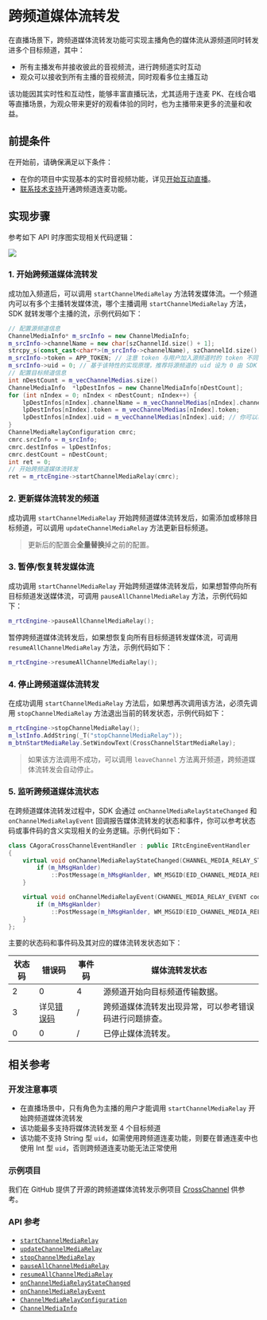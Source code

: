 # 跨频道媒体流转发

在直播场景下，跨频道媒体流转发功能可实现主播角色的媒体流从源频道同时转发进多个目标频道，其中：

- 所有主播发布并接收彼此的音视频流，进行跨频道实时互动
- 观众可以接收到所有主播的音视频流，同时观看多位主播互动

该功能因其实时性和互动性，能够丰富直播玩法，尤其适用于连麦 PK、在线合唱等直播场景，为观众带来更好的观看体验的同时，也为主播带来更多的流量和收益。


## 前提条件

在开始前，请确保满足以下条件：

- 在你的项目中实现基本的实时音视频功能，详见[开始互动直播](./start_live_windows_ng)。
- <a href="https://agora-ticket.agora.io/">联系技术支持</a>开通跨频道连麦功能。


## 实现步骤

参考如下 API 时序图实现相关代码逻辑：

![](https://web-cdn.agora.io/docs-files/1672913742726)


### 1. 开始跨频道媒体流转发

成功加入频道后，可以调用 `startChannelMediaRelay` 方法转发媒体流。一个频道内可以有多个主播转发媒体流，哪个主播调用 `startChannelMediaRelay` 方法，SDK 就转发哪个主播的流，示例代码如下：

```cpp
// 配置源频道信息
ChannelMediaInfo* m_srcInfo = new ChannelMediaInfo;
m_srcInfo->channelName = new char[szChannelId.size() + 1];
strcpy_s(const_cast<char*>(m_srcInfo->channelName), szChannelId.size() + 1, szChannelId.data());
m_srcInfo->token = APP_TOKEN; // 注意 token 与用户加入源频道时的 token 不同，需要用源频道名和 uid = 0 重新生成
m_srcInfo->uid = 0; // 基于该特性的实现原理，推荐将源频道的 uid 设为 0 由 SDK 随机分配
// 配置目标频道信息
int nDestCount = m_vecChannelMedias.size()
ChannelMediaInfo  *lpDestInfos = new ChannelMediaInfo[nDestCount];
for (int nIndex = 0; nIndex < nDestCount; nIndex++) {
    lpDestInfos[nIndex].channelName = m_vecChannelMedias[nIndex].channelName;
    lpDestInfos[nIndex].token = m_vecChannelMedias[nIndex].token;
    lpDestInfos[nIndex].uid = m_vecChannelMedias[nIndex].uid; // 你可以将 uid 设为 0 由 SDK 随机分配，或自行指定 uid 并确保其与目标频道中的所有 uid 不同
}
ChannelMediaRelayConfiguration cmrc;
cmrc.srcInfo = m_srcInfo;
cmrc.destInfos = lpDestInfos;
cmrc.destCount = nDestCount;
int ret = 0;
// 开始跨频道媒体流转发
ret = m_rtcEngine->startChannelMediaRelay(cmrc);
```


### 2. 更新媒体流转发的频道

成功调用 `startChannelMediaRelay` 开始跨频道媒体流转发后，如需添加或移除目标频道，可以调用 `updateChannelMediaRelay` 方法更新目标频道。

> 更新后的配置会**全量替换**掉之前的配置。


### 3. 暂停/恢复转发媒体流

成功调用 `startChannelMediaRelay` 开始跨频道媒体流转发后，如果想暂停向所有目标频道发送媒体流，可调用 `pauseAllChannelMediaRelay` 方法，示例代码如下：

```cpp
m_rtcEngine->pauseAllChannelMediaRelay();
```

暂停跨频道媒体流转发后，如果想恢复向所有目标频道转发媒体流，可调用 `resumeAllChannelMediaRelay` 方法，示例代码如下：

```cpp
m_rtcEngine->resumeAllChannelMediaRelay();
```


### 4. 停止跨频道媒体流转发

在成功调用 `startChannelMediaRelay` 方法后，如果想再次调用该方法，必须先调用 `stopChannelMediaRelay` 方法退出当前的转发状态，示例代码如下：

```cpp
m_rtcEngine->stopChannelMediaRelay();
m_lstInfo.AddString(_T("stopChannelMediaRelay"));
m_btnStartMediaRelay.SetWindowText(CrossChannelStartMediaRelay);
```

> 如果该方法调用不成功，可以调用 `leaveChannel` 方法离开频道，跨频道媒体流转发会自动停止。


### 5. 监听跨频道媒体流状态

在跨频道媒体流转发过程中，SDK 会通过 `onChannelMediaRelayStateChanged` 和 `onChannelMediaRelayEvent` 回调报告媒体流转发的状态和事件，你可以参考状态码或事件码的含义实现相关的业务逻辑。示例代码如下：

```cpp
class CAgoraCrossChannelEventHandler : public IRtcEngineEventHandler
{
	virtual void onChannelMediaRelayStateChanged(CHANNEL_MEDIA_RELAY_STATE state, CHANNEL_MEDIA_RELAY_ERROR code)override {
		if (m_hMsgHanlder)
			::PostMessage(m_hMsgHanlder, WM_MSGID(EID_CHANNEL_MEDIA_RELAY_STATE_CHNAGENED), state, code);
	}

	virtual void onChannelMediaRelayEvent(CHANNEL_MEDIA_RELAY_EVENT code) {
		if (m_hMsgHanlder)
			::PostMessage(m_hMsgHanlder, WM_MSGID(EID_CHANNEL_MEDIA_RELAY_EVENT), code, 0);
	}
};  
```

主要的状态码和事件码及其对应的媒体流转发状态如下：

| 状态码 | 错误码 | 事件码 | 媒体流转发状态 |
| ------- | ------ | ------ | ------------- |
| 2 | 0 | 4 | 源频道开始向目标频道传输数据。  |
| 3 | 详见[错误码](./API%20Reference/windows_ng/API/toc_stream_management.html#callback_irtcengineeventhandler_onchannelmediarelaystatechanged) | /  | 跨频道媒体流转发出现异常，可以参考错误码进行问题排查。  |
| 0 | 0 | /  | 已停止媒体流转发。  |


## 相关参考

### 开发注意事项

- 在直播场景中，只有角色为主播的用户才能调用 `startChannelMediaRelay` 开始跨频道媒体流转发
- 该功能最多支持将媒体流转发至 4 个目标频道
- 该功能不支持 String 型 `uid`，如需使用跨频道连麦功能，则要在普通连麦中也使用 Int 型 `uid`，否则跨频道连麦功能无法正常使用

### 示例项目

我们在 GitHub 提供了开源的跨频道媒体流转发示例项目 [CrossChannel](https://github.com/AgoraIO/API-Examples/tree/main/windows/APIExample/APIExample/Advanced/CrossChannel) 供参考。

### API 参考

- [`startChannelMediaRelay`](./API%20Reference/windows_ng/API/toc_stream_management.html#api_irtcengine_startchannelmediarelay)
- [`updateChannelMediaRelay`](./API%20Reference/windows_ng/API/toc_stream_management.html#api_irtcengine_updatechannelmediarelay)
- [`stopChannelMediaRelay`](./API%20Reference/windows_ng/API/toc_stream_management.html#api_irtcengine_stopchannelmediarelay)
- [`pauseAllChannelMediaRelay`](./API%20Reference/windows_ng/API/toc_stream_management.html#api_irtcengine_pauseallchannelmediarelay)
- [`resumeAllChannelMediaRelay`](./API%20Reference/windows_ng/API/toc_stream_management.html#api_irtcengine_resumeallchannelmediarelay)
- [`onChannelMediaRelayStateChanged`](./API%20Reference/windows_ng/API/toc_stream_management.html#callback_irtcengineeventhandler_onchannelmediarelaystatechanged)
- [`onChannelMediaRelayEvent`](./API%20Reference/windows_ng/API/toc_stream_management.html#callback_irtcengineeventhandler_onchannelmediarelayevent)
- [`ChannelMediaRelayConfiguration`](./API%20Reference/windows_ng/API/class_channelmediarelayconfiguration.html)
- [`ChannelMediaInfo`](./API%20Reference/windows_ng/API/class_channelmediainfo.html)